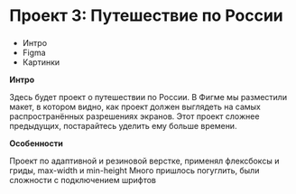 # Проект 3: Путешествие по России

### 
* Интро
* Figma
* Картинки

**Интро**

Здесь будет проект о путешествии по России.
В Фигме мы разместили макет, в котором видно, как проект должен выглядеть на самых распространённых разрешениях экранов.
Этот проект сложнее предыдущих, постарайтесь уделить ему больше времени.

**Особенности**

Проект по адаптивной и резиновой верстке, применял флексбоксы и гриды, max-width и min-height
Много пришлось погуглить, были сложности с подключением шрифтов


